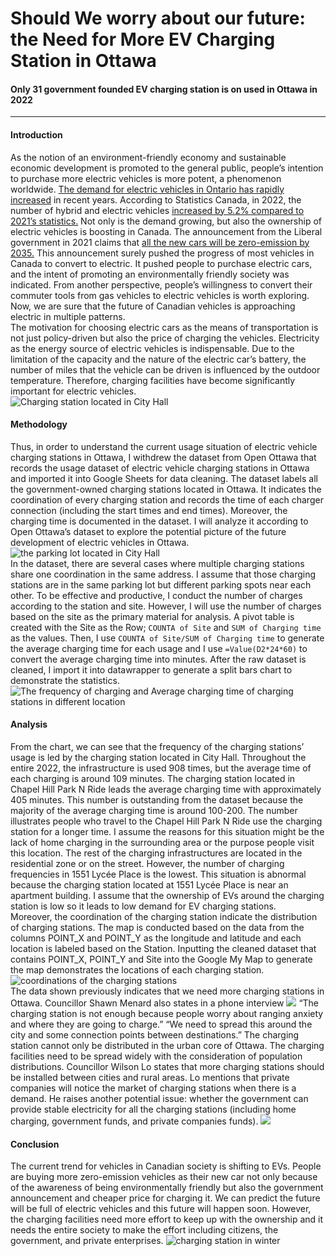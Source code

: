 # Should We worry about our future: the Need for More EV Charging Station in Ottawa
#### Only 31 government founded EV charging station is on used in Ottawa in 2022
---
#### Introduction
As the notion of an environment-friendly economy and sustainable economic development is promoted to the general public, people’s intention to purchase more electric vehicles is more potent, a phenomenon worldwide. [The demand for electric vehicles in Ontario has rapidly increased](https://www.cbc.ca/news/canada/toronto/electric-vehicle-charging-infrastructure-ontario-1.6752224) in recent years. According to Statistics Canada, in 2022, the number of hybrid and electric vehicles [increased by 5.2% compared to 2021’s statistics.](https://www150.statcan.gc.ca/n1/daily-quotidien/221011/dq221011c-eng.htm) Not only is the demand growing, but also the ownership of electric vehicles is boosting in Canada. The announcement from the Liberal government in 2021 claims that [all the new cars will be zero-emission by 2035.](https://www.cbc.ca/news/canada/calgary/canada-electric-cars-2035-1.6085540) This announcement surely pushed the progress of most vehicles in Canada to convert to electric. It pushed people to purchase electric cars, and the intent of promoting an environmentally friendly society was indicated. From another perspective, people’s willingness to convert their commuter tools from gas vehicles to electric vehicles is worth exploring. Now, we are sure that the future of Canadian vehicles is approaching electric in multiple patterns. <br>
The motivation for choosing electric cars as the means of transportation is not just policy-driven but also the price of charging the vehicles. Electricity as the energy source of electric vehicles is indispensable. Due to the limitation of the capacity and the nature of the electric car’s battery, the number of miles that the vehicle can be driven is influenced by the outdoor temperature. Therefore, charging facilities have become significantly important for electric vehicles. <br>
![Charging station located in City Hall](/charging_station1.jpg) 
<br>
#### Methodology
Thus, in order to understand the current usage situation of electric vehicle charging stations in Ottawa, I withdrew the dataset from Open Ottawa that records the usage dataset of electric vehicle charging stations in Ottawa and imported it into Google Sheets for data cleaning. The dataset labels all the government-owned charging stations located in Ottawa. It indicates the coordination of every charging station and records the time of each charger connection (including the start times and end times). Moreover, the charging time is documented in the dataset. I will analyze it according to Open Ottawa’s dataset to explore the potential picture of the future development of electric vehicles in Ottawa. 
![the parking lot located in City Hall](/parking_lot.jpg)
<br>
In the dataset, there are several cases where multiple charging stations share one coordination in the same address. I assume that those charging stations are in the same parking lot but different parking spots near each other. To be effective and productive, I conduct the number of charges according to the station and site. However, I will use the number of charges based on the site as the primary material for analysis. A pivot table is created with the Site as the Row; `COUNTA of Site` and `SUM of Charging time` as the values. Then, I use `COUNTA of Site/SUM of Charging time` to generate the average charging time for each usage and I use `=Value(D2*24*60)` to convert the average charging time into minutes. After the raw dataset is cleaned, I import it into datawrapper to generate a split bars chart to demonstrate the statistics. 
![The frequency of charging and Average charging time of charging stations in different location](/chart.png)

#### Analysis
From the chart, we can see that the frequency of the charging stations’ usage is led by the charging station located in City Hall. Throughout the entire 2022, the infrastructure is used 908 times, but the average time of each charging is around 109 minutes. The charging station located in Chapel Hill Park N Ride leads the average charging time with approximately 405 minutes. This number is outstanding from the dataset because the majority of the average charging time is around 100-200. The number illustrates people who travel to the Chapel Hill Park N Ride use the charging station for a longer time. I assume the reasons for this situation might be the lack of home charging in the surrounding area or the purpose people visit this location. The rest of the charging infrastructures are located in the residential zone or on the street. However, the number of charging frequencies in 1551 Lycée Place is the lowest. This situation is abnormal because the charging station located at 1551 Lycée Place is near an apartment building. I assume that the ownership of EVs around the charging station is low so it leads to low demand for EV charging stations. <br>
Moreover, the coordination of the charging station indicate the distribution of charging stations. The map is conducted based on the data from the columns POINT_X and POINT_Y as the longitude and latitude and each location is labeled based on the Station. Inputting the cleaned dataset that contains POINT_X, POINT_Y and Site into the Google My Map to generate the map demonstrates the locations of each charging station. 
![coordinations of the charging stations](/The%20coordination%20for%20charging%20stations.jpg)
<br>
The data shown previously indicates that we need more charging stations in Ottawa. 
Councillor Shawn Menard also states in a phone interview
![ ](/screenshot%20of%20phone%20interview%20with%20councollor%20Menard.PNG)
“The charging station is not enough because people worry about ranging anxiety and where they are going to charge.” 
“We need to spread this around the city and some connection points between destinations.”
The charging station cannot only be distributed in the urban core of Ottawa. The charging facilities need to be spread widely with the consideration of population distributions. 
Councillor Wilson Lo states that more charging stations should be installed between cities and rural areas.
Lo mentions that private companies will notice the market of charging stations when there is a demand. 
He raises another potential issue: whether the government can provide stable electricity for all the charging stations (including home charging, government funds, and private companies funds). 
![ ](/screenshot%20of%20interview%20with%20councillor%20Lo.jpg)
#### Conclusion
The current trend for vehicles in Canadian society is shifting to EVs. People are buying more zero-emission vehicles as their new car not only because of the awareness of being environmentally friendly but also the government announcement and cheaper price for charging it. We can predict the future will be full of electric vehicles and this future will happen soon. However, the charging facilities need more effort to keep up with the ownership and it needs the entire society to make the effort including citizens, the government, and private enterprises. 
![charging station in winter](/charging_station2.jpg)